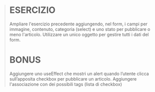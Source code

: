> # ESERCIZIO
>
> Ampliare l'esercizio precedente aggiungendo, nel form, i campi per immagine, contenuto, categoria (select) e uno stato per pubblicare o meno l'articolo. Utilizzare un unico oggetto per gestire tutti i dati del form.
>
> # BONUS
>
> Aggiungere uno useEffect che mostri un alert quando l’utente clicca sull’apposita checkbox per pubblicare un articolo.
> Aggiungere l'associazione con dei possibili tags (lista di checkbox)
